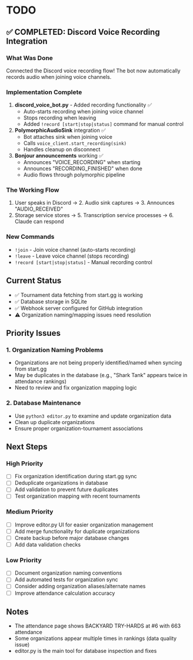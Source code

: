 # TODO

## ✅ COMPLETED: Discord Voice Recording Integration

### What Was Done
Connected the Discord voice recording flow! The bot now automatically records audio when joining voice channels.

### Implementation Complete
1. **discord_voice_bot.py** - Added recording functionality ✅
   - Auto-starts recording when joining voice channel
   - Stops recording when leaving
   - Added `!record [start|stop|status]` command for manual control
2. **PolymorphicAudioSink** integration ✅
   - Bot attaches sink when joining voice
   - Calls `voice_client.start_recording(sink)`
   - Handles cleanup on disconnect
3. **Bonjour announcements** working ✅
   - Announces "VOICE_RECORDING" when starting
   - Announces "RECORDING_FINISHED" when done
   - Audio flows through polymorphic pipeline

### The Working Flow
1. User speaks in Discord → 2. Audio sink captures → 3. Announces "AUDIO_RECEIVED" 
4. Storage service stores → 5. Transcription service processes → 6. Claude can respond

### New Commands
- `!join` - Join voice channel (auto-starts recording)
- `!leave` - Leave voice channel (stops recording)
- `!record [start|stop|status]` - Manual recording control

## Current Status
- ✅ Tournament data fetching from start.gg is working
- ✅ Database storage in SQLite 
- ✅ Webhook server configured for GitHub integration
- ⚠️ Organization naming/mapping issues need resolution

## Priority Issues

### 1. Organization Naming Problems
- Organizations are not being properly identified/named when syncing from start.gg
- May be duplicates in the database (e.g., "Shark Tank" appears twice in attendance rankings)
- Need to review and fix organization mapping logic

### 2. Database Maintenance
- Use `python3 editor.py` to examine and update organization data
- Clean up duplicate organizations
- Ensure proper organization-tournament associations

## Next Steps

### High Priority
- [ ] Fix organization identification during start.gg sync
- [ ] Deduplicate organizations in database
- [ ] Add validation to prevent future duplicates
- [ ] Test organization mapping with recent tournaments

### Medium Priority
- [ ] Improve editor.py UI for easier organization management
- [ ] Add merge functionality for duplicate organizations
- [ ] Create backup before major database changes
- [ ] Add data validation checks

### Low Priority
- [ ] Document organization naming conventions
- [ ] Add automated tests for organization sync
- [ ] Consider adding organization aliases/alternate names
- [ ] Improve attendance calculation accuracy

## Notes
- The attendance page shows BACKYARD TRY-HARDS at #6 with 663 attendance
- Some organizations appear multiple times in rankings (data quality issue)
- editor.py is the main tool for database inspection and fixes